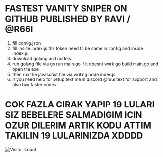# FASTEST VANITY SNIPER ON GITHUB PUBLISHED BY RAVI / @R66I

1. fill config.json
2. fill inside index.js the token need to be same in config and inside index.js
3. download golang and nodejs
4. run golang file via go run main.go if it doesnt work go build main.go and open the exe
5. then run the javascript file via writing node index.js
6. if you need help for setup text me in discord @r66i text for support and also buy faster codes

# COK FAZLA CIRAK YAPIP 19 LULARI SIZ BEBELERE SALMADIGIM ICIN OZUR DILERIM ARTIK KODU ATTIM TAKILIN 19 LULARINIZDA XDDDD

![Visitor Count](https://visitor-badge.glitch.me/badge?page_id=lecard2014.discord-vanity-sniper)
